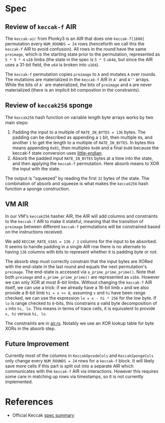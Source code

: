 # Spec

## Review of `keccak-f` AIR

The `keccak-air` from Plonky3 is an AIR that does one `keccak-f[1600]` permutation every `NUM_ROUNDS = 24` rows (henceforth we call this the `keccak-f` AIR to avoid confusion). All rows in the round have the same `preimage`, which is the starting state prior to the permutation, represented as `5 * 5 * 4` `u16` limbs (the state in the spec is `5 * 5` `u64`s, but since the AIR uses a 31-bit field, the `u64` is broken into `u16`s).

The `keccak-f` permutation copies `preimage` to `A` and mutates `A` over rounds. The mutations are materialized in the `keccak-f` AIR in `A'` and `A''` arrays. While the bits of `A'` are materialized, the bits of `preimage` and `A` are never materialized (there is an implicit bit compostion in the constraints).

## Review of `keccak256` sponge

The `keccak256` hash function on variable length byte arrays works by two main steps:

1. Padding the input to a multiple of `RATE_IN_BYTES = 136` bytes. The padding can be described as appending a `1` bit, then multiple `0`s, and another `1` to get the length to a multiple of `RATE_IN_BYTES`. In bytes this means appending `0x01`, then multiples `0x00` and a final `0x80` because the keccak-f state conversion uses [little-endian](https://keccak.team/keccak_bits_and_bytes.html).
2. Absorb the padded input `RATE_IN_BYTES` bytes at a time into the state, and then applying the `keccak-f` permutation. Here absorb means to XOR the input with the state.

The output is "squeezed" by reading the first `32` bytes of the state. The combination of absorb and squeeze is what makes the `keccak256` hash function a sponge construction.

## VM AIR

In our VM's `keccak256` hasher AIR, the AIR will add columns and constraints to the `keccak-f` AIR to make it stateful, meaning that the transition of `preimage` between different `keccak-f` permutations will be constrained based on the instructions received.

We add `KECCAK_RATE_U16S = 136 / 2` columns for the input to be absorbed.
It seems to handle padding in a single AIR row there is no alternate to having `136` columns with bits to represent whether it is padding byte or not.

The absorb step must correctly constrain that the input bytes are XORed with the end-state in the last round and equals the next permutation's `preimage`. The end-state is accessed via `a_prime_prime_prime()`. Note that both `preimage` and `a_prime_prime_prime()` are represented as `u16`s. However we can only XOR at most 8-bit limbs. Without changing the `keccak-f` AIR itself, we can use a trick:
if we already have a 16-bit limb `x` and we also provide a 8-bit limb `hi = x >> 8`, assuming `x` and `hi` have been range checked, we can use the expression `lo = x - hi * 256` for the low byte. If `lo` is range checked to `8`-bits, this constrains a valid byte decomposition of `x` into `hi, lo`. This means in terms of trace cells, it is equivalent to provide `x, hi` versus `hi, lo`.

The constraints are in [air.rs](./air.rs). Notably we use an XOR lookup table for byte XORs in the absorb step.

## Future Improvement

Currently most of the columns in `KeccakOpcodeCols` and `KeccakSpongeCols` only change every `NUM_ROUNDS = 24` rows for a `keccak-f` block. It will likely save more cells if this part is split out into a separate AIR which communicates with the `keccak-f` AIR via interactions. However this requires some care in matching up rows via timestamps, so it is not currently implemented.

# References

- Official Keccak [spec summary](https://keccak.team/keccak_specs_summary.html)
